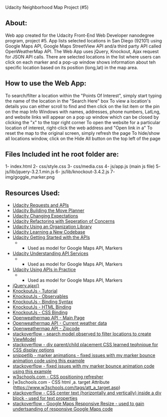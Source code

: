 Udacity Neighborhood Map Project (#5)

## About: 
Web app created for the Udacity Front-End Web Developer nanodegree program, project #5.
App lists selected locations in San Diego (92101) using Google Maps API, Google Maps StreetView API and/a third party API called OpenWeatherMap API. The Web App uses jQuery, Knockout, Ajax request for JSON API calls. There are selected locations in the list where users can click on each marker and a pop-up window shows information about teh specific location based on its position (long,lat) in the map area.

## How to use the Web App:
To search/filter a location within the "Points Of Interest", simply start typing the name of the location in the "Search Here" box
To view a location's details you can either scroll to find and then click on the list item or the pin on the map
Info Windows with names, addresses, phone numbers, LatLng, and website links will appear on a pop up window which can be closed by clicking the "x" to the topr right corner
To open the website for a particular location of interest, right-click the web address and "Open link in a"
To reset the map to the original screen, simply refresh the page
To hide/show all locations window, click on the Hide All button on the top left of the page

## Files Included int he root folder are:
1- index.html
2- css/style.css
3- css/media.css
4- js/app.js (main js file)
5- js/lib/jquery-3.2.1.min.js
6- js/lib/knockout-3.4.2.js
7- img/goggle_marker.png

## Resources Used:
- [Udacity Requests and APIs](https://classroom.udacity.com/nanodegrees/nd001/parts/e87c34bf-a9c0-415f-b007-c2c2d7eead73/modules/271165859175460/lessons/3174548544/concepts/31744191770923)
- [Udacity Building the Move Planner](https://classroom.udacity.com/nanodegrees/nd001/parts/e87c34bf-a9c0-415f-b007-c2c2d7eead73/modules/271165859175460/lessons/3310298553)
- [Udacity Changing Expectations](https://classroom.udacity.com/nanodegrees/nd001/parts/e87c34bf-a9c0-415f-b007-c2c2d7eead73/modules/271165859175461/lessons/3417188540)
- [Udacity Refactoring with Seperation of Concerns](https://classroom.udacity.com/nanodegrees/nd001/parts/e87c34bf-a9c0-415f-b007-c2c2d7eead73/modules/271165859175461/lessons/3437288625)
- [Udacity Using an Organization Library](https://classroom.udacity.com/nanodegrees/nd001/parts/e87c34bf-a9c0-415f-b007-c2c2d7eead73/modules/271165859175461/lessons/3406489055)
- [Udacity Learning a New Codebase](https://classroom.udacity.com/nanodegrees/nd001/parts/e87c34bf-a9c0-415f-b007-c2c2d7eead73/modules/271165859175461/lessons/3525509902)
- [Udacity Getting Started with the APIs](https://classroom.udacity.com/nanodegrees/nd001/parts/e87c34bf-a9c0-415f-b007-c2c2d7eead73/modules/4fd8d440-9428-4de7-93c0-4dca17a36700/lessons/8304370457)
	* * Used as model for Google Maps API, Markers
- [Udacity Understanding API Services](https://classroom.udacity.com/nanodegrees/nd001/parts/e87c34bf-a9c0-415f-b007-c2c2d7eead73/modules/4fd8d440-9428-4de7-93c0-4dca17a36700/lessons/8306134879)
	* * Used as model for Google Maps API, Markers
- [Udacity Using APIs in Practice](https://classroom.udacity.com/nanodegrees/nd001/parts/e87c34bf-a9c0-415f-b007-c2c2d7eead73/modules/4fd8d440-9428-4de7-93c0-4dca17a36700/lessons/8307966915)
	* * Used as model for Google Maps API, Markers
- [jQuery.ajax()](http://api.jquery.com/jquery.ajax)
- [KnockoutJs - Tutorial](http://learn.knockoutjs.com)
- [KnockoutJs - Observables](http://knockoutjs.com/documentation/observables.html)
- [KnockoutJs - Binding Syntax](http://knockoutjs.com/documentation/binding-syntax.html)
- [KnockoutJs - HTML Binding](http://knockoutjs.com/documentation/html-binding.html)
- [KnockoutJs - CSS Binding](http://knockoutjs.com/documentation/css-binding.html)
- [Openweathermap API - Main Page](http://openweathermap.org/api)
- [Openweathermap API - Current weather data](http://openweathermap.org/current)
- [Openweathermap API - Zipcode](http://openweathermap.org/current#zip)
- [stackoverflow - search model observed to filter locations to create ViewModel](https://stackoverflow.com/questions/13390099/knockout-mapping-of-data-not-working-with-filter-function)
- [stackoverflow - div parent/child placement CSS learned teqhnique for CSS display options](https://stackoverflow.com/questions/2842368/how-to-place-last-div-into-right-top-corner-of-parent-div-css)
- [snippetlib - marker animations - fixed issues with my marker bounce animation code using this example](https://snippetlib.com/google_maps/marker_animations)
- [stackoverflow -  fixed issues with my marker bounce animation code using this example](https://stackoverflow.com/questions/40739353/google-maps-animate-particular-marker-on-click)
- [w3schools.com - CSS positioning refresher ](https://www.w3schools.com/css/css_positioning.asp)
- [w3schools.com - CSS html ,a. target Attribute (https://www.w3schools.com/tags/att_a_target.asp)
- [stackoverflow - CSS center text (horizontally and vertically) inside a div block - used for text properties](https://stackoverflow.com/questions/5703552/css-center-text-horizontally-and-vertically-inside-a-div-block)
- [stackoverflow - Google Maps Responsive Resize - used to gain undertsanding of responsive Google Maps code](https://stackoverflow.com/questions/18444161/google-maps-responsive-resize)
